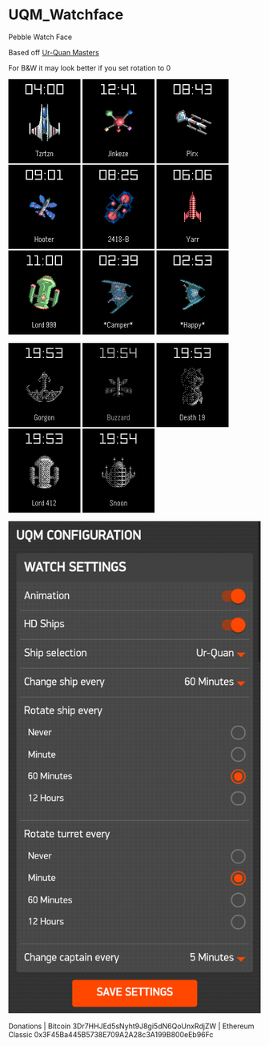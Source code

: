 # UQM_Watchface
Pebble Watch Face

Based off [Ur-Quan Masters](http://sc2.sourceforge.net/downloads.php)

For B&W it may look better if you set rotation to 0

![](screenshots/chmmr.gif?raw=true)
![](screenshots/uqm-eluder.png?raw=true)
![](screenshots/uqm-human.png?raw=true)
![](screenshots/uqm-pkunk.png?raw=true)
![](screenshots/uqm-slylandro.png?raw=true)
![](screenshots/uqm-syreen.png?raw=true)
![](screenshots/uqm-urquan.png?raw=true)
![](screenshots/orz-hd.gif?raw=true)
![](screenshots/orz.gif?raw=true)

![](screenshots/bw-ilwrath.png?raw=true)
![](screenshots/bw-pkunk.png?raw=true)
![](screenshots/bw-korah.png?raw=true)
![](screenshots/bw-urquan.png?raw=true)
![](screenshots/bw-utwig.png?raw=true)


![](screenshots/setting.png?raw=true)


Donations | Bitcoin 3Dr7HHJEd5sNyht9J8gi5dN6QoUnxRdjZW | Ethereum Classic 0x3F45Ba445B5738E709A2A28c3A199B800eEb96Fc


